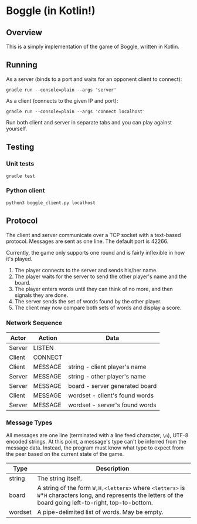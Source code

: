 # Boggle (in Kotlin!)

## Overview

This is a simply implementation of the game of Boggle, written in Kotlin.

## Running

As a server (binds to a port and waits for an opponent client to connect):
```
gradle run --console=plain --args 'server'
```

As a client (connects to the given IP and port):
```
gradle run --console=plain --args 'connect localhost'
```

Run both client and server in separate tabs and you can play against yourself.

## Testing

### Unit tests

```
gradle test
```

### Python client

```
python3 boggle_client.py localhost
```

## Protocol

The client and server communicate over a TCP socket with a text-based protocol. Messages are sent as one line. The default port is 42266.

Currently, the game only supports one round and is fairly inflexible in how it's played.

1. The player connects to the server and sends his/her name.
1. The player waits for the server to send the other player's name and the board.
1. The player enters words until they can think of no more, and then signals they are done.
1. The server sends the set of words found by the other player.
1. The client may now compare both sets of words and display a score.

### Network Sequence

|Actor|Action|Data|
|-----|------|-------|
|Server|LISTEN||
|Client|CONNECT||
|Client|MESSAGE|string - client player's name|
|Server|MESSAGE|string - other player's name|
|Server|MESSAGE|board - server generated board|
|Client|MESSAGE|wordset - client's found words|
|Server|MESSAGE|wordset - server's found words|

### Message Types

All messages are one line (terminated with a line feed character, `\n`), UTF-8 encoded strings. At this point, a message's type can't be inferred from the message data. Instead, the program must know what type to expect from the peer based on the current state of the game.

|Type|Description|
|----|-----------|
|string|The string itself.|
|board|A string of the form `W,H,<letters>` where `<letters>` is `W`*`H` characters long, and represents the letters of the board going left-to-right, top-to-bottom.|
|wordset|A pipe-delimited list of words. May be empty.|
